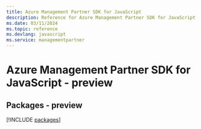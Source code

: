 ```yaml
---
title: Azure Management Partner SDK for JavaScript
description: Reference for Azure Management Partner SDK for JavaScript
ms.date: 03/11/2024
ms.topic: reference
ms.devlang: javascript
ms.service: managementpartner
---
```

# Azure Management Partner SDK for JavaScript - preview
## Packages - preview
[!INCLUDE [packages](management-partner-index.md)]